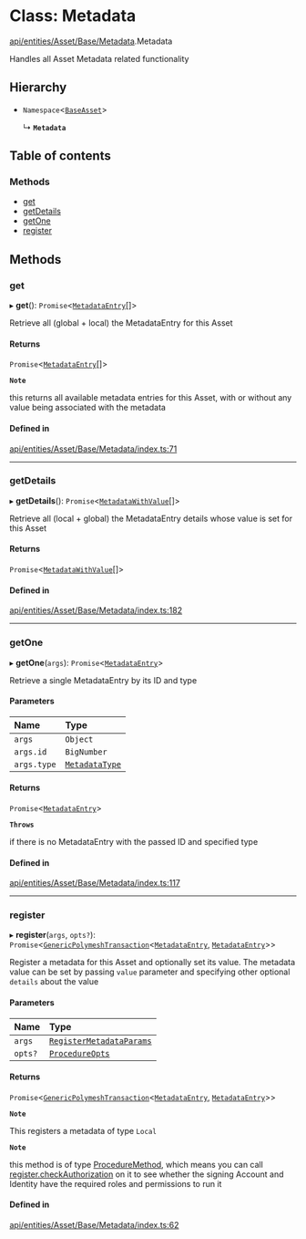 # Class: Metadata

[api/entities/Asset/Base/Metadata](../wiki/api.entities.Asset.Base.Metadata).Metadata

Handles all Asset Metadata related functionality

## Hierarchy

- `Namespace`\<[`BaseAsset`](../wiki/api.entities.Asset.Base.BaseAsset.BaseAsset)\>

  ↳ **`Metadata`**

## Table of contents

### Methods

- [get](../wiki/api.entities.Asset.Base.Metadata.Metadata#get)
- [getDetails](../wiki/api.entities.Asset.Base.Metadata.Metadata#getdetails)
- [getOne](../wiki/api.entities.Asset.Base.Metadata.Metadata#getone)
- [register](../wiki/api.entities.Asset.Base.Metadata.Metadata#register)

## Methods

### get

▸ **get**(): `Promise`\<[`MetadataEntry`](../wiki/api.entities.MetadataEntry.MetadataEntry)[]\>

Retrieve all (global + local) the MetadataEntry for this Asset

#### Returns

`Promise`\<[`MetadataEntry`](../wiki/api.entities.MetadataEntry.MetadataEntry)[]\>

**`Note`**

this returns all available metadata entries for this Asset, with or without any value being associated with the metadata

#### Defined in

[api/entities/Asset/Base/Metadata/index.ts:71](https://github.com/PolymeshAssociation/polymesh-sdk/blob/88db4a91/src/api/entities/Asset/Base/Metadata/index.ts#L71)

___

### getDetails

▸ **getDetails**(): `Promise`\<[`MetadataWithValue`](../wiki/api.entities.MetadataEntry.types#metadatawithvalue)[]\>

Retrieve all (local + global) the MetadataEntry details whose value is set for this Asset

#### Returns

`Promise`\<[`MetadataWithValue`](../wiki/api.entities.MetadataEntry.types#metadatawithvalue)[]\>

#### Defined in

[api/entities/Asset/Base/Metadata/index.ts:182](https://github.com/PolymeshAssociation/polymesh-sdk/blob/88db4a91/src/api/entities/Asset/Base/Metadata/index.ts#L182)

___

### getOne

▸ **getOne**(`args`): `Promise`\<[`MetadataEntry`](../wiki/api.entities.MetadataEntry.MetadataEntry)\>

Retrieve a single MetadataEntry by its ID and type

#### Parameters

| Name | Type |
| :------ | :------ |
| `args` | `Object` |
| `args.id` | `BigNumber` |
| `args.type` | [`MetadataType`](../wiki/api.entities.MetadataEntry.types.MetadataType) |

#### Returns

`Promise`\<[`MetadataEntry`](../wiki/api.entities.MetadataEntry.MetadataEntry)\>

**`Throws`**

if there is no MetadataEntry with the passed ID and specified type

#### Defined in

[api/entities/Asset/Base/Metadata/index.ts:117](https://github.com/PolymeshAssociation/polymesh-sdk/blob/88db4a91/src/api/entities/Asset/Base/Metadata/index.ts#L117)

___

### register

▸ **register**(`args`, `opts?`): `Promise`\<[`GenericPolymeshTransaction`](../wiki/api.procedures.types#genericpolymeshtransaction)\<[`MetadataEntry`](../wiki/api.entities.MetadataEntry.MetadataEntry), [`MetadataEntry`](../wiki/api.entities.MetadataEntry.MetadataEntry)\>\>

Register a metadata for this Asset and optionally set its value.
The metadata value can be set by passing `value` parameter and specifying other optional `details` about the value

#### Parameters

| Name | Type |
| :------ | :------ |
| `args` | [`RegisterMetadataParams`](../wiki/api.procedures.types#registermetadataparams) |
| `opts?` | [`ProcedureOpts`](../wiki/api.procedures.types.ProcedureOpts) |

#### Returns

`Promise`\<[`GenericPolymeshTransaction`](../wiki/api.procedures.types#genericpolymeshtransaction)\<[`MetadataEntry`](../wiki/api.entities.MetadataEntry.MetadataEntry), [`MetadataEntry`](../wiki/api.entities.MetadataEntry.MetadataEntry)\>\>

**`Note`**

This registers a metadata of type `Local`

**`Note`**

this method is of type [ProcedureMethod](../wiki/api.procedures.types.ProcedureMethod), which means you can call [register.checkAuthorization](../wiki/api.procedures.types.ProcedureMethod#checkauthorization)
  on it to see whether the signing Account and Identity have the required roles and permissions to run it

#### Defined in

[api/entities/Asset/Base/Metadata/index.ts:62](https://github.com/PolymeshAssociation/polymesh-sdk/blob/88db4a91/src/api/entities/Asset/Base/Metadata/index.ts#L62)
